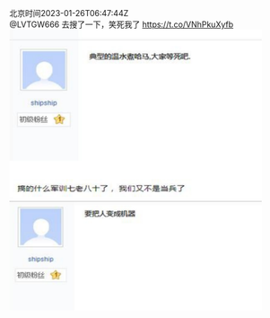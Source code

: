北京时间2023-01-26T06:47:44Z<br>@LVTGW666 去搜了一下，笑死我了 https://t.co/VNhPkuXyfb<br><img src='/temp/image/2023/y-Month-1/1618380123027435521_0.jpg' width='450' height='500'><br><br>